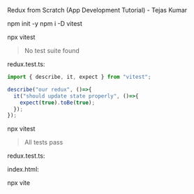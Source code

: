 Redux from Scratch (App Development Tutorial) - Tejas Kumar

npm init -y
npm i -D vitest

npx vitest

> No test suite found

redux.test.ts:

```ts
import { describe, it, expect } from "vitest";

describe("our redux", ()=>{
  it("should update state properly", ()=>{
    expect(true).toBe(true);
  });
});
```

npx vitest

> All tests pass

redux.test.ts:

index.html:

npx vite